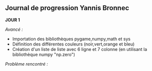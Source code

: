 ## Journal de progression Yannis Bronnec

**JOUR 1**

_Avancé :_

- Importation des bibliothèques pygame,numpy,math et sys
- Définition des différentes couleurs (noir,vert,orange et bleu)
- Création d'un liste de liste avec 6 ligne et 7 colonne (en utilisant la bibliothèque numpy "np.zero")

_Problème rencontré :_
